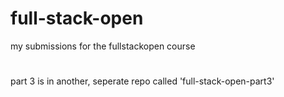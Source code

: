 # full-stack-open
my submissions for the fullstackopen course
# 
part 3 is in another, seperate repo called 'full-stack-open-part3' 
